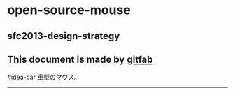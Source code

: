 # open-source-mouse
## sfc2013-design-strategy
This document is made by [gitfab](http://gitfab.org)
---
#idea-car
車型のマウス。

---
